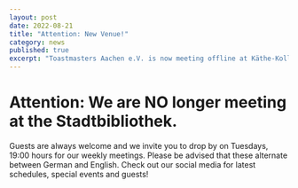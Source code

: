 ```yaml
---
layout: post
date: 2022-08-21
title: "Attention: New Venue!"
category: news
published: true
excerpt: "Toastmasters Aachen e.V. is now meeting offline at Käthe-Kollwitz Berufschule!"
---
```


# Attention: We are NO longer meeting at the Stadtbibliothek.

Guests are always welcome and we invite you to drop by on Tuesdays, 19:00 hours for our weekly meetings.  Please be advised that these alternate between German and English.  Check out our social media for latest schedules, special events and guests!
